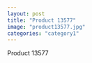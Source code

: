 ```yaml
---
layout: post
title: "Product 13577"
image: "product13577.jpg"
categories: "category1"
---
```

Product 13577
